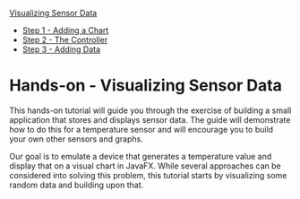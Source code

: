 [Visualizing Sensor Data](../../hands_on/visualizing_sensor_data/readme.md)
* [Step 1 - Adding a Chart](../../hands_on/visualizing_sensor_data/step_1_adding_a_chart.md)
* [Step 2 - The Controller](../../hands_on/visualizing_sensor_data/step_2_the_controller.md)
* [Step 3 - Adding Data](../../hands_on/visualizing_sensor_data/step_3_adding_data.md)

# Hands-on - Visualizing Sensor Data

This hands-on tutorial will guide you through the exercise of building a small application that stores and displays sensor data. The guide will demonstrate how to do this for a temperature sensor and will encourage you to build your own other sensors and graphs.

Our goal is to emulate a device that generates a temperature value and display that on a visual chart in JavaFX. While several approaches can be considered into solving this problem, this tutorial starts by visualizing some random data and building upon that.
